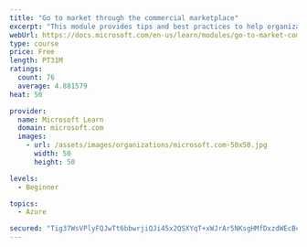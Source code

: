 ```yaml
---
title: "Go to market through the commercial marketplace"
excerpt: "This module provides tips and best practices to help organizations create their business plan for success in the commercial marketplace"
webUrl: https://docs.microsoft.com/en-us/learn/modules/go-to-market-commercial-marketplace/
type: course
price: Free
length: PT31M
ratings:
  count: 76
  average: 4.881579
heat: 50

provider:
  name: Microsoft Learn
  domain: microsoft.com
  images:
    - url: /assets/images/organizations/microsoft.com-50x50.jpg
      width: 50
      height: 50

levels:
  - Beginner

topics:
  - Azure

secured: "Tig37WsVPlyFQJwTt6bbwrjiQJi45x2QSXYqT+xWJrAr5NKsgHMfDxzdWEcBc7TcnrFTG93wD2+gS8b5EmJNSd17syt0+eir2v3wKhuTmFAidkW1M5QaaApiAw7urOtXpEGmo8c1N3tcqliqcdSJvUXefnlcqALl9O5R8r6/4Vm9gxXTdcuG2r5qM8lvZUZUGvNZsur0ZNtjgYD+N+Zgd2tT7MikNOfpOEmIfdE+zc5bcX2dg4DWzJk5HDClv/ZUuD9GGSDRhKcrPrgLS95NazUDwJXcyNGNynxmaRKauZyPHdCX9/QdL/P82VyGpKc8ZdUv/pft5O9Norgu4g0+MNxgZDkETwl75J43XDGKTe1y+21ewZGR0qC0aMQETUeWl1edshm1/GNMrDjRV1ocwk4sK1THLUpR33XosLWJz2E=;gEO+aoZh8h1wi/73f0CpYA=="
---
```


